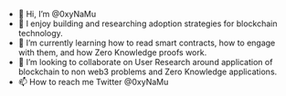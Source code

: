 - 👋 Hi, I’m @0xyNaMu
- 👀 I enjoy building and researching adoption strategies for blockchain technology. 
- 🌱 I’m currently learning how to read smart contracts, how to engage with them, and how Zero Knowledge proofs work.
- 💞️ I’m looking to collaborate on User Research around application of blockchain to non web3 problems and Zero Knowledge applications.
- 📫 How to reach me Twitter @0xyNaMu

<!---
0xyNaMu/0xyNaMu is a ✨ special ✨ repository because its `README.md` (this file) appears on your GitHub profile.
You can click the Preview link to take a look at your changes.
--->
